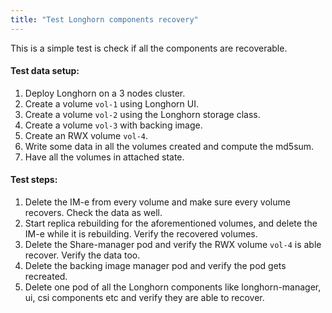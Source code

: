 ```yaml
---
title: "Test Longhorn components recovery"
---
```


This is a simple test is check if all the components are recoverable.

#### Test data setup:
1. Deploy Longhorn on a 3 nodes cluster.
1. Create a volume `vol-1` using Longhorn UI.
1. Create a volume `vol-2` using the Longhorn storage class.
1. Create a volume `vol-3` with backing image.
1. Create an RWX volume `vol-4`.
1. Write some data in all the volumes created and compute the md5sum.
1. Have all the volumes in attached state.

#### Test steps:
1. Delete the IM-e from every volume and make sure every volume recovers. Check the data as well.
1. Start replica rebuilding for the aforementioned volumes, and delete the IM-e while it is rebuilding. Verify the recovered volumes.
1. Delete the Share-manager pod and verify the RWX volume `vol-4` is able recover. Verify the data too.
1. Delete the backing image manager pod and verify the pod gets recreated.
1. Delete one pod of all the Longhorn components like longhorn-manager, ui, csi components etc and verify they are able to recover. 
